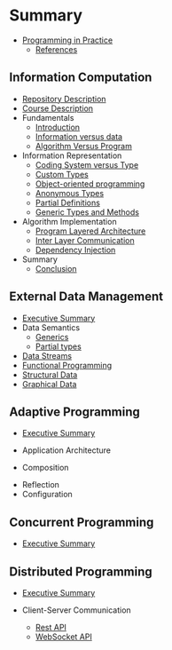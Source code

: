 # Summary

* [Programming in Practice](README.md)
  * [References](REFERENCES.md)

## Information Computation

* [Repository Description](InformationComputation/README.md)
* [Course Description](InformationComputation/READMEUdemyCourseDescription.md)
* Fundamentals
  * [Introduction](InformationComputation/READMEFundamentals.md)
  * [Information versus data](InformationComputation/READMEInformationVersusData.md)
  * [Algorithm Versus Program](InformationComputation/READMEAlgorithmVersusProgram.md)
* Information Representation
  * [Coding System versus Type](InformationComputation/CodingVType/README.md)
  * [Custom Types](InformationComputation/CustomTypes/README.md)
  * [Object-oriented programming](InformationComputation/ObjectOrientedProgramming/README.md)
  * [Anonymous Types](InformationComputation/AnonymousTypes/README.md)
  * [Partial Definitions](InformationComputation/PartialDefinitions/README.md)
  * [Generic Types and Methods](InformationComputation/GenericClassesMethods/README.md)
* Algorithm Implementation
  * [Program Layered Architecture](InformationComputation/LayeredArchitecture/README.md)
  * [Inter Layer Communication](InformationComputation/LayersCommunication/README.md)
  * [Dependency Injection](InformationComputation/DependencyInjection/README.md)
* Summary
  * [Conclusion](InformationComputation/READMEConclusion.md)

## External Data Management

* [Executive Summary](ExDataManagement/README.md)
* Data Semantics
  <!-- * [Data Semantics](ExDataManagement/P02.DataSemantics/DataSemantics/README.md) -->
  * [Generics](ExDataManagement/P02.DataSemantics/DataSemantics/Generics/Generics.md)
  * [Partial types](ExDataManagement/P02.DataSemantics/DataSemantics/Partials/README.md)
* [Data Streams](ExDataManagement/P03.DataStreams/README.md)
* [Functional Programming](ExDataManagement/P04.FunctionalProgramming/FunctionalProgramming/Readme.md)
* [Structural Data](ExDataManagement/P05.StructuralData/README.md)
* [Graphical Data](ExDataManagement/P06.GraphicalData/README.md)

## Adaptive Programming

* [Executive Summary](AdaptiveProgramming/README.md)

* Application Architecture
* Composition
<!-- * [Composition](AdaptiveProgramming/Composition/README.md) -->
* Reflection
* Configuration

## Concurrent Programming

* [Executive Summary](ConcurrentProgramming/README.md)

## Distributed Programming

* [Executive Summary](DistributedProgramming/README.md)

* Client-Server Communication
  * [Rest API](DistributedProgramming/ClientServerCommunication/RESTAPI/README.md)
  * [WebSocket API](DistributedProgramming/ClientServerCommunication/WebSocketAPI/README.md)
